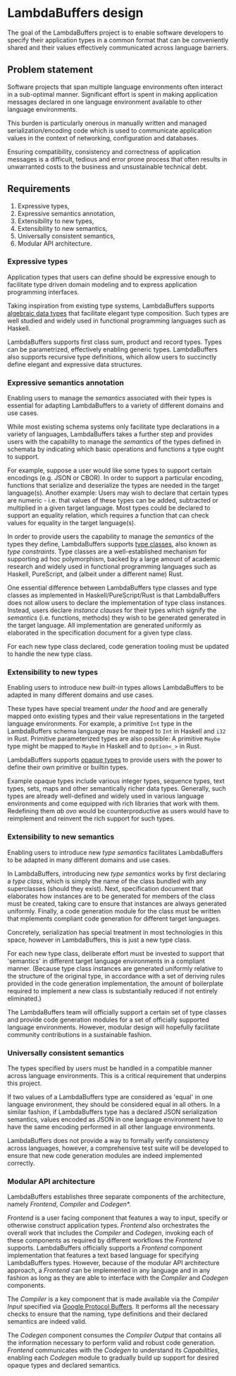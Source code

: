# LambdaBuffers design

The goal of the LambdaBuffers project is to enable software developers to
specify their application types in a common format that can be conveniently
shared and their values effectively communicated across language barriers.

## Problem statement

Software projects that span multiple language environments often interact in a
sub-optimal manner. Significant effort is spent in making application messages
declared in one language environment available to other language environments.

This burden is particularly onerous in manually written and managed
serialization/encoding code which is used to communicate application values
in the context of networking, configuration and databases.

Ensuring compatibility, consistency and correctness of application messages is a
difficult, tedious and error prone process that often results in unwarranted
costs to the business and unsustainable technical debt.

## Requirements

1. Expressive types,
2. Expressive semantics annotation,
3. Extensibility to new types,
4. Extensibility to new semantics,
5. Universally consistent semantics,
6. Modular API architecture.

### Expressive types

Application types that users can define should be expressive enough to
facilitate type driven domain modeling and to express application
programming interfaces.

Taking inspiration from existing type systems, LambdaBuffers supports [algebraic
data types](https://en.wikipedia.org/wiki/Algebraic_data_type) that facilitate
elegant type composition. Such types are well studied and widely used in
functional programming languages such as Haskell.

LambdaBuffers supports first class sum, product and record types. Types can be
parametrized, effectively enabling generic types. LambdaBuffers also supports
recursive type definitions, which allow users to succinctly define elegant and
expressive data structures.

### Expressive semantics annotation

Enabling users to manage the *semantics* associated with their types is
essential for adapting LambdaBuffers to a variety of different domains and use cases.

While most existing schema systems only facilitate type declarations in a variety of languages,
LambdaBuffers takes a further step and provides users with the capability to manage the
*semantics* of the types defined in schemata by indicating which basic operations and
functions a type ought to support.

For example, suppose a user would like some types to support certain encodings (e.g.
JSON or CBOR). In order to support a particular encoding, functions that serialize
and deserialize the types are needed in the target language(s). Another example: Users
may wish to declare that certain types are numeric - i.e. that values of these types can
be added, subtracted or multiplied in a given target language. Most types could
be declared to support an equality relation, which requires a function that can check
values for equality in the target language(s).

In order to provide users the capability to manage the *semantics* of the types they define,
LambdaBuffers supports [type classes](https://en.wikipedia.org/wiki/Type_class),
also known as *type constraints*. Type classes are a well-established mechanism for
supporting ad hoc polymorphism, backed by a large amount of academic research and
widely used in functional programming languages such as Haskell, PureScript, and
(albeit under a different name) Rust.

One essential difference between LambdaBuffers type classes and type classes as implemented in
Haskell/PureScript/Rust is that LambdaBuffers does not allow users to declare the implementation
of type class instances. Instead, users declare *instance clauses* for their types which
signify the *semantics* (i.e. functions, methods) they wish to be generated generated
in the target language. All implementation are generated uniformly as elaborated in the specification document for a given type class.

For each new type class declared, code generation tooling must be updated to
handle the new type class.

### Extensibility to new types

Enabling users to introduce new *built-in* types allows LambdaBuffers to be
adapted in many different domains and use cases.

These types have special treament *under the hood* and are generally mapped onto
existing types and their value representations in the targeted language
environments. For example, a primitive `Int` type in the LambdaBuffers schema
language may be mapped to `Int` in Haskell and `i32` in Rust. Primitive parameterized
types are also possible: A primitive `Maybe` type might be mapped to `Maybe` in Haskell
and to `Option<_>` in Rust.

LambdaBuffers supports [opaque
types](https://en.wikipedia.org/wiki/Opaque_data_type) to provide users with the
power to define their own primitive or builtin types.

Example opaque types include various integer types, sequence types, text types,
sets, maps and other semantically richer data types. Generally, such types are
already well-defined and widely used in various language environments and come
equipped with rich libraries that work with them. Redefining them *ab ovo* would
be counterproductive as users would have to reimplement and reinvent the rich
support for such types.

### Extensibility to new semantics

Enabling users to introduce new *type semantics* facilitates LambdaBuffers to be
adapted in many different domains and use cases.

In LambdaBuffers, introducing new *type semantics* works by first declaring a
*type class*, which is simply the name of the class bundled with any superclasses
(should they exist). Next, specification document that elaborates how
instances are to be generated for members of the class must be created, taking care to
ensure that instances are always generated uniformly. Finally, a code generation
module for the class must be written that mplements compliant code generation
for different target languages.

Concretely, serialization has special treatment in most technologies in this
space, however in LambdaBuffers, this is just a new type class.

For each new type class, deliberate effort must be invested to support
that 'semantics' in different target language environments in a compliant manner.
(Because type class instances are generated uniformly relative to the
structure of the original type, in accordance with a set of deriving rules
provided in the code generation implementation, the amount of boilerplate
required to implement a new class is substantially reduced if not
entirely eliminated.)

The LambdaBuffers team will officially support a certain set of type classes and
provide code generation modules for a set of officially supported language
environments. However, modular design will hopefully facilitate community
contributions in a sustainable fashion.

### Universally consistent semantics

The types specified by users must be handled in a compatible manner across
language environments. This is a critical requirement that underpins this
project.

If two values of a LambdaBuffers type are considered as 'equal' in one language
environment, they should be considered equal in all others. In a similar
fashion, if LambdaBuffers type has a declared JSON serialization semantics,
values encoded as JSON in one language environment have to have the same
encoding performed in all other language environments.

LambdaBuffers does not provide a way to formally verify consistency across languages,
however, a comprehensive test suite will be developed to ensure that new code
generation modules are indeed implemented correctly.

### Modular API architecture

LambdaBuffers establishes three separate components of the architecture, namely
*Frontend*, *Compiler* and *Codegen**.

*Frontend* is a user facing component that features a way to input, specify or
otherwise construct application types. *Frontend* also orchestrates the overall
work that includes the *Compiler* and *Codegen*, invoking each of these
components as required by different workflows the *Frontend* supports.
LambdaBuffers officially supports a *Frontend* component implementation that
features a text based language for specifying LambdaBuffers types. However,
because of the modular API architecture approach, a *Frontend* can be
implemented in any language and in any fashion as long as they are able to
interface with the *Compiler* and *Codegen* components.

The *Compiler* is a key component that is made available via the *Compiler
Input* specified via [Google Protocol Buffers](https://protobuf.dev/). It
performs all the necessary checks to ensure that the naming, type definitions
and their declared semantics are indeed valid.

The *Codegen* component consumes the *Compiler Output* that contains all the
information necessary to perform valid and robust code generation. *Frontend*
communicates with the *Codegen* to understand its *Capabilities*, enabling each
*Codegen* module to gradually build up support for desired opaque types and
declared semantics.
